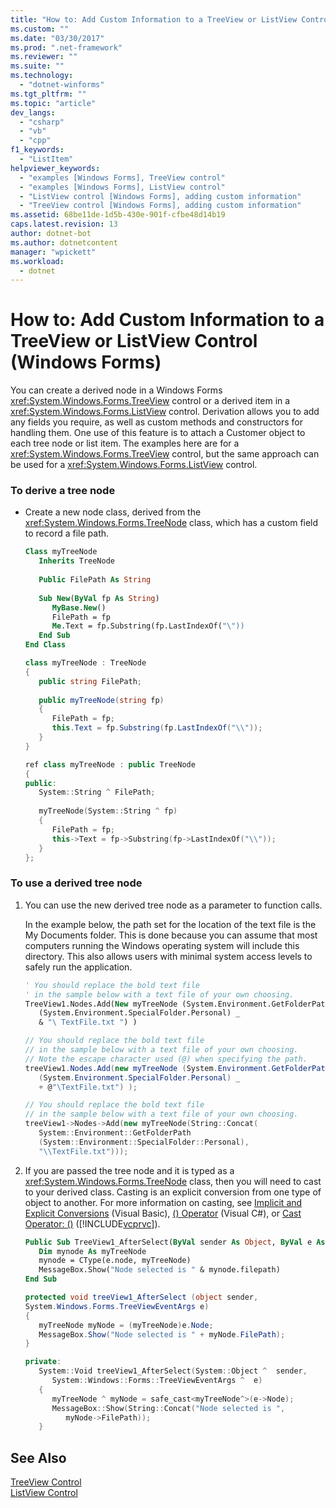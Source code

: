 ```yaml
---
title: "How to: Add Custom Information to a TreeView or ListView Control (Windows Forms)"
ms.custom: ""
ms.date: "03/30/2017"
ms.prod: ".net-framework"
ms.reviewer: ""
ms.suite: ""
ms.technology: 
  - "dotnet-winforms"
ms.tgt_pltfrm: ""
ms.topic: "article"
dev_langs: 
  - "csharp"
  - "vb"
  - "cpp"
f1_keywords: 
  - "ListItem"
helpviewer_keywords: 
  - "examples [Windows Forms], TreeView control"
  - "examples [Windows Forms], ListView control"
  - "ListView control [Windows Forms], adding custom information"
  - "TreeView control [Windows Forms], adding custom information"
ms.assetid: 68be11de-1d5b-430e-901f-cfbe48d14b19
caps.latest.revision: 13
author: dotnet-bot
ms.author: dotnetcontent
manager: "wpickett"
ms.workload: 
  - dotnet
---
```

# How to: Add Custom Information to a TreeView or ListView Control (Windows Forms)
You can create a derived node in a Windows Forms <xref:System.Windows.Forms.TreeView> control or a derived item in a <xref:System.Windows.Forms.ListView> control. Derivation allows you to add any fields you require, as well as custom methods and constructors for handling them. One use of this feature is to attach a Customer object to each tree node or list item. The examples here are for a <xref:System.Windows.Forms.TreeView> control, but the same approach can be used for a <xref:System.Windows.Forms.ListView> control.  
  
### To derive a tree node  
  
-   Create a new node class, derived from the <xref:System.Windows.Forms.TreeNode> class, which has a custom field to record a file path.  
  
    ```vb  
    Class myTreeNode  
       Inherits TreeNode  
  
       Public FilePath As String  
  
       Sub New(ByVal fp As String)  
          MyBase.New()  
          FilePath = fp  
          Me.Text = fp.Substring(fp.LastIndexOf("\"))  
       End Sub  
    End Class  
    ```  
  
    ```csharp  
    class myTreeNode : TreeNode  
    {  
       public string FilePath;  
  
       public myTreeNode(string fp)  
       {  
          FilePath = fp;  
          this.Text = fp.Substring(fp.LastIndexOf("\\"));  
       }  
    }  
    ```  
  
    ```cpp  
    ref class myTreeNode : public TreeNode  
    {  
    public:  
       System::String ^ FilePath;  
  
       myTreeNode(System::String ^ fp)  
       {  
          FilePath = fp;  
          this->Text = fp->Substring(fp->LastIndexOf("\\"));  
       }  
    };  
    ```  
  
### To use a derived tree node  
  
1.  You can use the new derived tree node as a parameter to function calls.  
  
     In the example below, the path set for the location of the text file is the My Documents folder. This is done because you can assume that most computers running the Windows operating system will include this directory. This also allows users with minimal system access levels to safely run the application.  
  
    ```vb  
    ' You should replace the bold text file   
    ' in the sample below with a text file of your own choosing.  
    TreeView1.Nodes.Add(New myTreeNode (System.Environment.GetFolderPath _  
       (System.Environment.SpecialFolder.Personal) _  
       & "\ TextFile.txt ") )  
    ```  
  
    ```csharp  
    // You should replace the bold text file   
    // in the sample below with a text file of your own choosing.  
    // Note the escape character used (@) when specifying the path.  
    treeView1.Nodes.Add(new myTreeNode (System.Environment.GetFolderPath _  
       (System.Environment.SpecialFolder.Personal) _  
       + @"\TextFile.txt") );  
    ```  
  
    ```cpp  
    // You should replace the bold text file   
    // in the sample below with a text file of your own choosing.  
    treeView1->Nodes->Add(new myTreeNode(String::Concat(  
       System::Environment::GetFolderPath  
       (System::Environment::SpecialFolder::Personal),  
       "\\TextFile.txt")));  
    ```  
  
2.  If you are passed the tree node and it is typed as a <xref:System.Windows.Forms.TreeNode> class, then you will need to cast to your derived class. Casting is an explicit conversion from one type of object to another. For more information on casting, see [Implicit and Explicit Conversions](~/docs/visual-basic/programming-guide/language-features/data-types/implicit-and-explicit-conversions.md) (Visual Basic), [() Operator](~/docs/csharp/language-reference/operators/invocation-operator.md) (Visual C#), or [Cast Operator: ()](/cpp/cpp/cast-operator-parens) ([!INCLUDE[vcprvc](../../../../includes/vcprvc-md.md)]).  
  
    ```vb  
    Public Sub TreeView1_AfterSelect(ByVal sender As Object, ByVal e As System.Windows.Forms.TreeViewEventArgs) Handles TreeView1.AfterSelect  
       Dim mynode As myTreeNode  
       mynode = CType(e.node, myTreeNode)  
       MessageBox.Show("Node selected is " & mynode.filepath)  
    End Sub  
    ```  
  
    ```csharp  
    protected void treeView1_AfterSelect (object sender,  
    System.Windows.Forms.TreeViewEventArgs e)  
    {  
       myTreeNode myNode = (myTreeNode)e.Node;  
       MessageBox.Show("Node selected is " + myNode.FilePath);  
    }  
    ```  
  
    ```cpp  
    private:  
       System::Void treeView1_AfterSelect(System::Object ^  sender,  
          System::Windows::Forms::TreeViewEventArgs ^  e)  
       {  
          myTreeNode ^ myNode = safe_cast<myTreeNode^>(e->Node);  
          MessageBox::Show(String::Concat("Node selected is ",   
             myNode->FilePath));  
       }  
    ```  
  
## See Also  
 [TreeView Control](../../../../docs/framework/winforms/controls/treeview-control-windows-forms.md)  
 [ListView Control](../../../../docs/framework/winforms/controls/listview-control-windows-forms.md)
